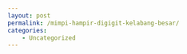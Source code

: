 ```yaml
---
layout: post
permalink: /mimpi-hampir-digigit-kelabang-besar/
categories:
    - Uncategorized
---
```


